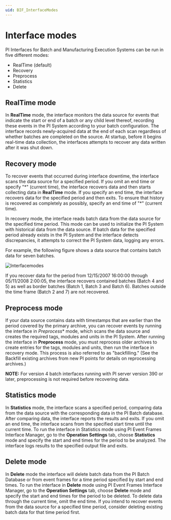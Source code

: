 ```yaml
---
uid: BIF_InterfaceModes
---
```


# Interface modes

PI Interfaces for Batch and Manufacturing Execution Systems can be run in five different modes:

* RealTime (default)
* Recovery
* Preprocess
* Statistics
* Delete

## RealTime mode

In **RealTime** mode, the interface monitors the data source for events that indicate the start or end of a batch or any child level thereof, recording these events in the PI System according to your batch configuration. The interface records newly-acquired data at the end of each scan regardless of whether batches are completed on the source. At startup, before it begins real-time data collection, the interfaces
attempts to recover any data written after it was shut down.

## Recovery mode

To recover events that occurred during interface downtime, the interface scans the data source for a specified period. If you omit an end time or specify \"\*\" (current time), the interface recovers data and then starts collecting data in **RealTime** mode. If you specify an end time, the interface recovers data for the specified period and then exits. To ensure that history is recovered as completely as possibly, specify an end time of \"\*\" (current time).

In recovery mode, the interface reads batch data from the data source for the specified time period. This mode can be used to initialize the PI System with historical data from the data source. If batch data for the specified period already exists in the PI System and the interface detects discrepancies, it attempts to correct the PI System data, logging any errors.

For example, the following figure shows a data source that contains batch data for seven batches.

![Interfacemodes](../images/Interfacemodes.png)

If you recover data for the period from 12/15/2007 16:00:00 through 05/11/2008 2:00:05, the interface recovers contained batches (Batch 4 and 5) as well as border batches (Batch 1, Batch 3 and Batch 6). Batches outside the time frame (Batch 2 and 7) are not recovered.

## Preprocess mode

If your data source contains data with timestamps that are earlier than the period covered by the primary archive, you can recover events by running the interface in *Preprocess** mode, which scans the data source and creates the required tags, modules and units in the PI System. After running the interface in **Preprocess** mode, you must reprocess older archives to create entries for the tags, modules and units, then run the interface in recovery mode. This process is also referred to as \"backfilling.\" (See the Backfill existing archives from new PI points for details on reprocessing archives.)

**NOTE:** For version 4 batch interfaces running with PI server version 390 or later, preprocessing is not required before recovering data.

## Statistics mode

In **Statistics** mode, the interface scans a specified period, comparing data from the data source with the corresponding data in the PI Batch database. After comparing data, the interface reports the results and exits. If you omit an end time, the interface scans from the specified start time until the current time. To run the interface in Statistics mode using PI Event Frames Interface Manager, go to the **Operation Settings** tab, choose **Statistics** mode and specify the start and end times for the period to be analyzed. The interface logs results to the specified output file and exits.

## Delete mode

In **Delete** mode the interface will delete batch data from the PI Batch Database or from event frames for a time period specified by start and end times. To run the interface in **Delete** mode using PI Event Frames Interface Manager, go to the **Operation Settings** tab, choose **Delete** mode and specify the start and end times for the period to be
deleted. To delete data through the current time, omit the end time. If you intend to recover events from the data source for a specified time period, consider deleting existing batch data for that time period first.
